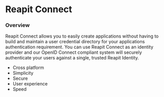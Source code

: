 # Reapit Connect

### Overview

Reapit Connect allows you to easily create applications without having to build and maintain a user credential directory for your applications authentication requirement. You can use Reapit Connect as an identity provider and our OpenID Connect compliant system will securely authenticate your users against a single, trusted Reapit Identity. 

* Cross platform
* Simplicity
* Secure
* User experience 
* Speed




